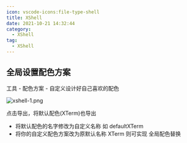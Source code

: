 ```yaml
---
icon: vscode-icons:file-type-shell
title: XShell
date: 2021-10-21 14:32:44
category: 
  - XShell
tag: 
  - XShell
---
```


## 全局设置配色方案

工具 - 配色方案 - 自定义设计好自己喜欢的配色

![xshell-1.png](https://i.loli.net/2021/10/22/TZgEns2OMVNxu1l.png)

点击导出，将默认配色(XTerm)也导出

- 将默认配色的名字修改为自定义名称 如 defaultXTerm
- 将你的自定义配色方案改为原默认名称 XTerm 则可实现 全局配色替换
